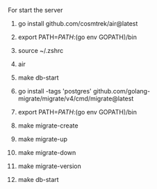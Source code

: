 For start the server

1. go install github.com/cosmtrek/air@latest

2. export PATH=$PATH:$(go env GOPATH)/bin

3. source ~/.zshrc


4. air

5. make db-start 


6. go install -tags 'postgres' github.com/golang-migrate/migrate/v4/cmd/migrate@latest


7. export PATH=$PATH:$(go env GOPATH)/bin


8. make migrate-create


9. make migrate-up


10. make migrate-down


11. make migrate-version


12. make db-start

